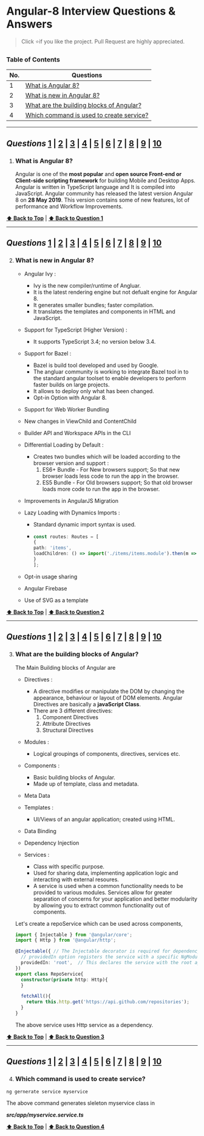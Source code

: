 # Angular-8 Interview Questions & Answers

> Click :star:if you like the project. Pull Request are highly appreciated.

### Table of Contents

| No. | Questions |
|---- | ---------
| <span id="Q1">1</span> | [What is Angular 8?](#what-is-angular-8)|
| <span id="Q2">2</span> | [What is new in Angular 8?](#what-is-new-in-angular-8)|
| <span id="Q3">3</span> | [What are the building blocks of Angular?](#what-are-the-building-blocks-of-angular)|
| <span id="Q4">4</span> | [Which command is used to create service?](#Which-command-is-used-to-create-service)|

----
  _Questions_ <a href="#Q1">**1**</a> | <a href="#Q2">**2**</a> | <a href="#Q3">**3**</a> | <a href="#Q4">**4**</a> | <a href="#Q5">**5**</a> | <a href="#Q6">**6**</a> | <a href="#Q7">**7**</a> | <a href="#Q8">**8**</a> | <a href="#Q9">**9**</a> | <a href="#Q10">**10**</a>
  ----

1. ### What is Angular 8?

    Angular is one of the **most popular** and **open source Front-end or Client-side scripting framework** for building Mobile and Desktop Apps. Angular is written in TypeScript language and It is compiled into JavaScript. Angular community has released the latest version Angular 8 on **28 May 2019**. This version contains some of new features, lot of performance and Workflow Improvements.

  **[⬆ Back to Top](#table-of-contents)**   |   <a href="#Q1">**⬆ Back to Question 1**</a>

----
  _Questions_ <a href="#Q1">**1**</a> | <a href="#Q2">**2**</a> | <a href="#Q3">**3**</a> | <a href="#Q4">**4**</a> | <a href="#Q5">**5**</a> | <a href="#Q6">**6**</a> | <a href="#Q7">**7**</a> | <a href="#Q8">**8**</a> | <a href="#Q9">**9**</a> | <a href="#Q10">**10**</a>
  ----

2. ### What is new in Angular 8?

    *  Angular Ivy :
        
        *  Ivy is the new compiler/runtime of Angluar.
        *  It is the latest rendering engine but not defualt engine for Angular 8.
        *  It generates smaller bundles; faster compilation.
        *  It translates the templates and components in HTML and JavaScript.

    *  Support for TypeScript (Higher Version) : 

        * It supports TypeScript 3.4; no version below 3.4.

    *  Support for Bazel :

        *  Bazel is build tool developed and used by Google.
        *  The angluar community is working to integrate Bazel tool in to the standard angular toolset to enable developers to perform faster builds on large projects.
        *  It allows to deploy only what has been changed.
        *  Opt-in Option with Angular 8.

    *  Support for Web Worker Bundling
    *  New changes in ViewChild and ContentChild
    *  Builder API and Workspace APIs in the CLI
    *  Differential Loading by Default : 
        
        *  Creates two bundles which will be loaded according to the browser version and support : 
            1. ES6+ Bundle - For New browsers support; So that new browser loads less code to run the app in the browser.
            2. ES5 Bundle - For Old browsers support; So that old browser loads more code to run the app in the browser.

    *  Improvements in AngularJS Migration
    *  Lazy Loading with Dynamics Imports :

        *  Standard dynamic import syntax is  used.

        *   ```typescript
            const routes: Routes = [
            {
            path: 'items',
            loadChildren: () => import('./items/items.module').then(m => m.ItemsModule)
            }
            ];
            ```
    *  Opt-in usage sharing
    *  Angular Firebase
    *  Use of SVG as a template

**[⬆ Back to Top](#table-of-contents)**   |   <a href="#Q2">**⬆ Back to Question 2**</a>

----
  _Questions_ <a href="#Q1">**1**</a> | <a href="#Q2">**2**</a> | <a href="#Q3">**3**</a> | <a href="#Q4">**4**</a> | <a href="#Q5">**5**</a> | <a href="#Q6">**6**</a> | <a href="#Q7">**7**</a> | <a href="#Q8">**8**</a> | <a href="#Q9">**9**</a> | <a href="#Q10">**10**</a>
  ----

3. ### What are the building blocks of Angular?

    The Main Building blocks of Angular are
    *  Directives :

        * A directive modifies or manipulate the DOM by changing the appearance, behaviour or layout of DOM elements. Angular Directives are basically a **javaScript Class**.
        * There are 3 different directives:
          1. Component Directives
          2. Attribute Directives
          3. Structural Directives

    *  Modules : 

        *  Logical groupings of components, directives, services etc.

    *  Components :

        *  Basic building blocks of Angular.
        *  Made up of template, class and metadata.

    *  Meta Data
    *  Templates : 

        *  UI/Views of an angular application; created using HTML.
        
    *  Data Binding
    *  Dependency Injection
    *  Services :

        *  Class with specific purpose.
        *  Used for sharing data, implementing application logic and interacting with external resoures.
        *  A service is used when a common functionality needs to be provided to various modules. Services allow for greater separation of concerns for your application and better modularity by allowing you to extract common functionality out of components.

    Let's create a repoService which can be used across components,

    ```typescript
    import { Injectable } from '@angular/core';
    import { Http } from '@angular/http';

    @Injectable({ // The Injectable decorator is required for dependency injection to work
      // providedIn option registers the service with a specific NgModule
      providedIn: 'root',  // This declares the service with the root app (AppModule)
    })
    export class RepoService{
      constructor(private http: Http){
      }

      fetchAll(){
        return this.http.get('https://api.github.com/repositories');
      }
    }
    ```
    The above service uses Http service as a dependency.  

**[⬆ Back to Top](#table-of-contents)**   |   <a href="#Q3">**⬆ Back to Question 3**</a>

----
  _Questions_ <a href="#Q1">**1**</a> | <a href="#Q2">**2**</a> | <a href="#Q3">**3**</a> | <a href="#Q4">**4**</a> | <a href="#Q5">**5**</a> | <a href="#Q6">**6**</a> | <a href="#Q7">**7**</a> | <a href="#Q8">**8**</a> | <a href="#Q9">**9**</a> | <a href="#Q10">**10**</a>
  ----


4. ### Which command is used to create service?

` ng gernerate service myservice `

The above command generates sleleton myservice class in

***_src/app/myservice.service.ts_***

**[⬆ Back to Top](#table-of-contents)**   |   <a href="#Q4">**⬆ Back to Question 4**</a>
